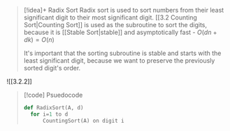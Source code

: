 
> [!idea]+ Radix Sort
> Radix sort is used to sort numbers from their least significant digit to their most significant digit. [[3.2 Counting Sort|Counting Sort]] is used as the subroutine to sort the digits, because it is [[Stable Sort|stable]] and asymptotically fast - $O(dn + dk) = O(n)$
> 
> It's important that the sorting subroutine is stable and starts with the least significant digit, because we want to preserve the previously sorted digit's order. 

![[3.2.2]]



> [!code] Psuedocode
> ```python
> def RadixSort(A, d)
> 	for i=1 to d
> 		CountingSort(A) on digit i
>```


